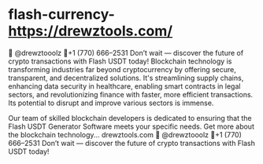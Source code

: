# flash-currency-https://drewztools.com/
💬 @drewztooolz 📲+1 (770) 666–2531 Don’t wait — discover the future of crypto transactions with Flash USDT today!
Blockchain technology is transforming industries far beyond cryptocurrency by offering secure, transparent, and decentralized solutions. It's streamlining supply chains, enhancing data security in healthcare, enabling smart contracts in legal sectors, and revolutionizing finance with faster, more efficient transactions. Its potential to disrupt and improve various sectors is immense.

Our team of skilled blockchain developers is dedicated to ensuring that the Flash USDT Generator Software meets your specific needs. Get more about the blockchain technology... drewztools.com 💬 @drewztooolz
📲+1 (770) 666–2531
Don’t wait — discover the future of crypto transactions with Flash USDT today!

